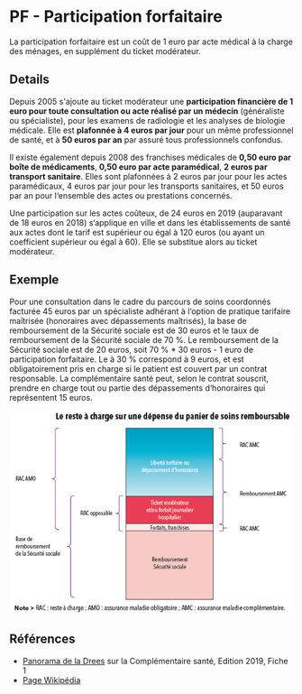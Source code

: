 # PF - Participation forfaitaire
<!-- SPDX-License-Identifier: MPL-2.0 -->

La participation forfaitaire est un coût de 1 euro par acte médical à la charge des ménages, en supplément du ticket modérateur.

## Details

Depuis 2005 s'ajoute au ticket modérateur une **participation financière de 1 euro pour toute consultation ou acte réalisé par un médecin** (généraliste ou spécialiste), 
pour les examens de radiologie et les analyses de biologie médicale.
Elle est **plafonnée à 4 euros par jour** pour un même professionnel de santé, et à **50 euros par an** par assuré tous professionnels confondus. 

Il existe également depuis 2008 des franchises médicales de **0,50 euro par boîte de médicaments**, **0,50 euro par acte paramédical**, **2 euros par transport sanitaire**.
Elles sont plafonnées à 2 euros par jour pour les actes paramédicaux, 4 euros par jour pour les transports sanitaires, et 50 euros par an pour l‘ensemble des actes ou prestations concernés.

Une participation sur les actes coûteux, de 24 euros en 2019 (auparavant de 18 euros en 2018) s‘applique en ville et dans les établissements de santé aux actes dont le tarif est supérieur ou égal à 120 euros (ou ayant un coefficient supérieur ou égal à 60). 
Elle se substitue alors au ticket modérateur.

## Exemple

Pour une consultation dans le cadre du parcours de soins coordonnés facturée 45 euros par un spécialiste adhérant à l‘option de pratique tarifaire maîtrisée <link-previewer href="OPTAM.html" text="Optam" preview-title="OPTAM - Option de pratique tarifaire maitrisée" preview-text="L'option de pratique tarifaire maitrisée consiste pour un médecin généraliste ou spécialiste à mettre en oeuvre des dépassements d'honoraires maitrisés." /> (honoraires avec dépassements maîtrisés),
la base de remboursement de la Sécurité sociale est de 30 euros et le taux de remboursement de la Sécurité sociale de 70 %. 
Le remboursement de la Sécurité sociale est de 20 euros, soit 70 % * 30 euros - 1 euro de participation forfaitaire. 
Le <link-previewer href="ticket_moderateur.html" text="ticket modérateur" preview-title="TM - Ticket modérateur" preview-text="Le ticket modérateur (TM) correspond à la part des frais de soins qui n’est pas remboursée par l’assurance maladie et reste donc à la charge du patient ou de son éventuel organisme complémentaire (mutuelle, couverture maladie universelle …). " /> à 30 % correspond à 9 euros, et est obligatoirement pris en charge si le patient est couvert par un contrat responsable. 
La complémentaire santé peut, selon le contrat souscrit, prendre en charge tout ou partie des dépassements d‘honoraires qui représentent 15 euros.

![Schéma explicatif des remboursements et des restes à charge](/files/DREES/2018-10-18_DREES_restes-a-charge_MPL-2.0.png)

## Références

- [Panorama de la Drees](https://drees.solidarites-sante.gouv.fr/IMG/pdf/1-11.pdf) sur la Complémentaire santé, Edition 2019, Fiche 1
- [Page Wikipédia](https://fr.wikipedia.org/wiki/Participation_forfaitaire)
